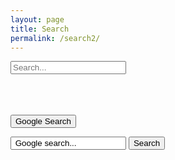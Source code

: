 ```yaml
---
layout: page
title: Search
permalink: /search2/
---
```

<div id="search-container">
<input type="text" id="search-input" placeholder="Search...">
<ul id="results-container"></ul>
</div>

<script src="{{'/assets/js/search.js' | prepend: site.baseurl}}"></script>

<script>
SimpleJekyllSearch({
  searchInput: document.getElementById('search-input'),
  resultsContainer: document.getElementById('results-container'),
  json: '{{ site.url }}/search.json'
})
</script>
<br><br><br>
<button class="btn btn-block btn-dark waves-effect waves-light" style="cursor: auto;">Google Search</button>
<form class="form-inline" method="get" action="https://www.google.com/search" target="google_window">
<input class="form-control mr-sm-2" type="text" name="q" size="20" maxlength="255" value=" Google search..." onfocus="if(this.value==' Google search...')this.value=''" onblur="if(this.value=='')this.value=' Google search...'"/>
<button class="btn btn-dark mr-sm-2" type="submit" name="sa" value="Search">Search</button>
<input type="hidden" name="sitesearch" value="{{ site.url }}" checked="checked">
</form>


